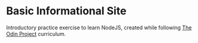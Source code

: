 # Basic Informational Site

Introductory practice exercise to learn NodeJS, created while following [The Odin Project](https://www.theodinproject.com/lessons/nodejs-basic-informational-site) curriculum.
